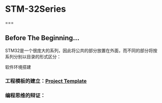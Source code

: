 # STM-32Series
===

## Before The Beginning...

STM32是一个很庞大的系列，因此将公共的部分放置在外面，而不同的部分将按系列分别以目录的形式区分：

软件环境搭建

### 工程模板的建立：[Project Template](https://github.com/Ryzone/STM-32Series/new/main)

### 编程思维的辩证：
